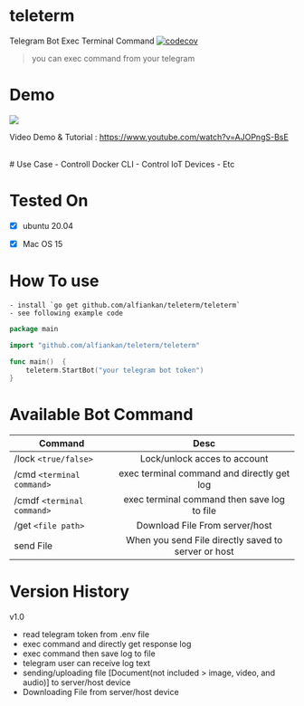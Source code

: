 # teleterm
Telegram Bot Exec Terminal Command 
[![codecov](https://codecov.io/gh/alfiankan/teleterm/branch/main/graph/badge.svg?token=ZQ4Z1ZU4EM)](https://codecov.io/gh/alfiankan/teleterm)
>you can exec command from your telegram

# Demo
<img src="demoo.gif"/>
<br>

Video Demo & Tutorial : https://www.youtube.com/watch?v=AJOPngS-BsE

<br>
# Use Case
- Controll Docker CLI 
- Control IoT Devices
- Etc

# Tested On
- [x] ubuntu 20.04
- [x] Mac OS 15


# How To use
    - install `go get github.com/alfiankan/teleterm/teleterm`
    - see following example code

```go
package main

import "github.com/alfiankan/teleterm/teleterm"

func main()  {
	teleterm.StartBot("your telegram bot token")
}

```

# Available Bot Command
| Command       |Desc          |
| ------------- |:-------------:|
|/lock `<true/false>`|Lock/unlock acces to account
| /cmd `<terminal command>`    | exec terminal command and directly get log
| /cmdf `<terminal command>`       | exec terminal command then save log to file
|/get `<file path>`| Download File From server/host
|send File|When you send File directly saved to server or host

# Version History
v1.0
- read telegram token from .env file
- exec command and directly get response log
- exec command then save log to file
- telegram user can receive log text
- sending/uploading file [Document(not included > image, video, and audio)] to server/host device
- Downloading File from server/host device
